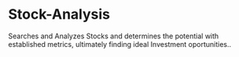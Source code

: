 # Stock-Analysis
Searches and Analyzes Stocks and determines the potential with established metrics, ultimately finding ideal Investment oportunities.. 
